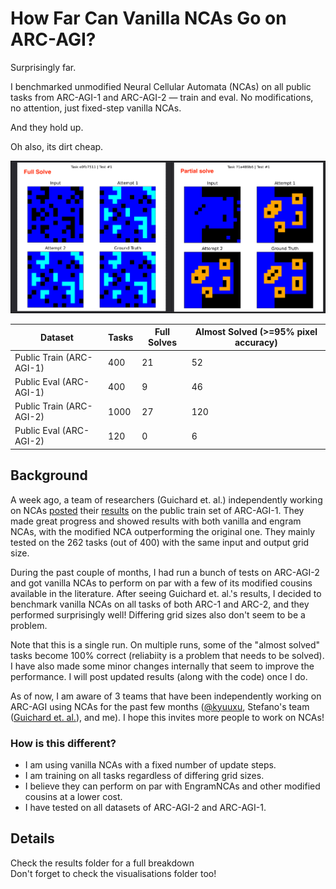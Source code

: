 # How Far Can Vanilla NCAs Go on ARC-AGI?
Surprisingly far.

I benchmarked unmodified Neural Cellular Automata (NCAs) on all public tasks from ARC-AGI-1 and ARC-AGI-2 — train and eval. No modifications, no attention, just fixed-step vanilla NCAs.  

And they hold up.

Oh also, its dirt cheap.

![alt text](visualisations/example.png)

| Dataset | Tasks | Full Solves | Almost Solved (>=95% pixel accuracy) |
|---------|-------------|---------------|---------------|
| Public Train (ARC-AGI-1) | 400 | 21 | 52 |
| Public Eval (ARC-AGI-1) | 400 | 9 | 46 |
| Public Train (ARC-AGI-2) | 1000 | 27 | 120 |
| Public Eval (ARC-AGI-2) | 120 | 0 | 6 |


## Background
A week ago, a team of researchers (Guichard et. al.) independently working on NCAs [posted](https://etimush.github.io/ARC_NCA/) their [results](https://arxiv.org/abs/2505.08778) on the public train set of ARC-AGI-1. They made great progress and showed results with both vanilla and engram NCAs, with the modified NCA outperforming the original one. They mainly tested on the 262 tasks (out of 400) with the same input and output grid size.

During the past couple of months, I had run a bunch of tests on ARC-AGI-2 and got vanilla NCAs to perform on par with a few of its modified cousins available in the literature. After seeing Guichard et. al.'s results, I decided to benchmark vanilla NCAs on all tasks of both ARC-1 and ARC-2, and they performed surprisingly well! Differing grid sizes also don't seem to be a problem.

Note that this is a single run. On multiple runs, some of the "almost solved" tasks become 100% correct (reliabiity is a problem that needs to be solved). I have also made some minor changes internally that seem to improve the performance. I will post updated results (along with the code) once I do.

As of now, I am aware of 3 teams that have been independently working on ARC-AGI using NCAs for the past few months ([@kyuuxu](https://x.com/xuukyu/status/1894302541216686445), Stefano's team ([Guichard et. al.](https://arxiv.org/abs/2505.08778)), and me). I hope this invites more people to work on NCAs!

### How is this different?
- I am using vanilla NCAs with a fixed number of update steps.  
- I am training on all tasks regardless of differing grid sizes.
- I believe they can perform on par with EngramNCAs and other modified cousins at a lower cost.  
- I have tested on all datasets of ARC-AGI-2 and ARC-AGI-1.  

## Details
Check the results folder for a full breakdown  
Don't forget to check the visualisations folder too!
